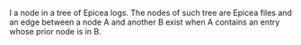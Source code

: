 I a node in a tree of Epicea logs. The nodes of such tree are Epicea files and an edge between a node A and another B exist when A contains an entry whose prior node is in B.